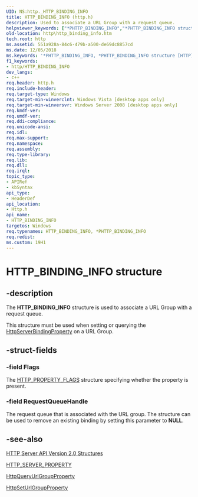 ```yaml
---
UID: NS:http._HTTP_BINDING_INFO
title: HTTP_BINDING_INFO (http.h)
description: Used to associate a URL Group with a request queue.
helpviewer_keywords: ["*PHTTP_BINDING_INFO","*PHTTP_BINDING_INFO structure [HTTP]","HTTP_BINDING_INFO","HTTP_BINDING_INFO structure [HTTP]","http.http_binding_info","http/*PHTTP_BINDING_INFO","http/HTTP_BINDING_INFO"]
old-location: http\http_binding_info.htm
tech.root: http
ms.assetid: 551a928a-84c6-479b-a500-de69dc8857cd
ms.date: 12/05/2018
ms.keywords: '*PHTTP_BINDING_INFO, *PHTTP_BINDING_INFO structure [HTTP], HTTP_BINDING_INFO, HTTP_BINDING_INFO structure [HTTP], http.http_binding_info, http/*PHTTP_BINDING_INFO, http/HTTP_BINDING_INFO'
f1_keywords:
- http/HTTP_BINDING_INFO
dev_langs:
- c++
req.header: http.h
req.include-header: 
req.target-type: Windows
req.target-min-winverclnt: Windows Vista [desktop apps only]
req.target-min-winversvr: Windows Server 2008 [desktop apps only]
req.kmdf-ver: 
req.umdf-ver: 
req.ddi-compliance: 
req.unicode-ansi: 
req.idl: 
req.max-support: 
req.namespace: 
req.assembly: 
req.type-library: 
req.lib: 
req.dll: 
req.irql: 
topic_type:
- APIRef
- kbSyntax
api_type:
- HeaderDef
api_location:
- Http.h
api_name:
- HTTP_BINDING_INFO
targetos: Windows
req.typenames: HTTP_BINDING_INFO, *PHTTP_BINDING_INFO
req.redist: 
ms.custom: 19H1
---
```


# HTTP_BINDING_INFO structure


## -description


The <b>HTTP_BINDING_INFO</b> structure is used to associate a URL Group with a request queue.

This structure must be used when setting or querying the <a href="https://docs.microsoft.com/windows/desktop/api/http/ne-http-http_server_property">HttpServerBindingProperty</a> on a URL Group.


## -struct-fields




### -field Flags

The <a href="https://docs.microsoft.com/windows/desktop/api/http/ns-http-http_property_flags">HTTP_PROPERTY_FLAGS</a> structure specifying whether the property is present.


### -field RequestQueueHandle

The request queue that is associated with the URL group. The structure can be used to remove an existing binding by setting this parameter to <b>NULL</b>.


## -see-also




<a href="https://docs.microsoft.com/windows/desktop/Http/http-server-api-version-2-0-structures">HTTP Server API Version 2.0 Structures</a>



<a href="https://docs.microsoft.com/windows/desktop/api/http/ne-http-http_server_property">HTTP_SERVER_PROPERTY</a>



<a href="https://docs.microsoft.com/windows/desktop/api/http/nf-http-httpqueryurlgroupproperty">HttpQueryUrlGroupProperty</a>



<a href="https://docs.microsoft.com/windows/desktop/api/http/nf-http-httpseturlgroupproperty">HttpSetUrlGroupProperty</a>
 

 

